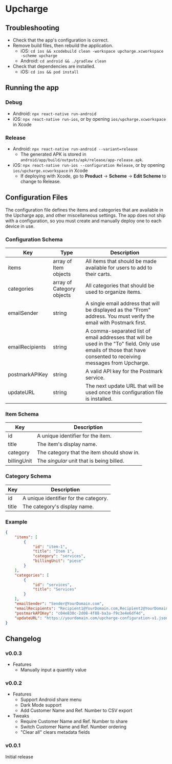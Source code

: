 # Upcharge

## Troubleshooting

- Check that the app's configuration is correct.
- Remove build files, then rebuild the application.
   - iOS: `cd ios && xcodebuild clean -workspace upcharge.xcworkspace -scheme upcharge`
   - Android: `cd android && ./gradlew clean`
- Check that dependencies are installed.
   - iOS: `cd ios && pod install`

## Running the app

### Debug

- Android: `npx react-native run-android`
- iOS: `npx react-native run-ios`, or by opening `ios/upcharge.xcworkspace` in Xcode

### Release

- Android: `npx react-native run-android --variant=release`
   - The generated APK is stored in `android/app/build/outputs/apk/release/app-release.apk`.
- iOS: `npx react-native run-ios --configuration Release`, or by opening `ios/upcharge.xcworkspace` in Xcode
   - If deploying with Xcode, go to **Product** → **Scheme** → **Edit Scheme** to change to Release.

## Configuration Files

The configuration file defines the items and categories that are available in the Upcharge app, and other miscellaneous settings. The app does not ship with a configuration, so you must create and manually deploy one to each device in use.

### Configuration Schema

| **Key**         | **Type**                  | **Description**                                                                                                                                                  |
| --------------- | ------------------------- | ---------------------------------------------------------------------------------------------------------------------------------------------------------------- |
| items           | array of Item objects     | All items that should be made available for users to add to their carts.                                                                                         |
| categories      | array of Category objects | All categories that should be used to organize items.                                                                                                            |
| emailSender     | string                    | A single email address that will be displayed as the "From" address. You must verify the email with Postmark first.                                              |
| emailRecipients | string                    | A comma-separated list of email addresses that will be used in the "To" field. Only use emails of those that have consented to receiving messages from Upcharge. |
| postmarkAPIKey  | string                    | A valid API key for the Postmark service.                                                                                                                        |
| updateURL       | string                    | The next update URL that will be used once this configuration file is installed.                                                                                 |

### Item Schema

| **Key**     | **Description**                            |
| ----------- | ------------------------------------------ |
| id          | A unique identifier for the item.          |
| title       | The item's display name.                   |
| category    | The category that the item should show in. |
| billingUnit | The *singular* unit that is being billed.  |

### Category Schema

| Key   | Description                           |
| ----- | ------------------------------------- |
| id    | A unique identifier for the category. |
| title | The category's display name.          |

### Example

```json
{
    "items": [
        {
            "id": "item-1",
            "title": "Item 1",
            "category": "services",
            "billingUnit": "piece"
        }
    ],
    "categories": [
        {
            "id": "services",
            "title": "Services"
        }
    ],
    "emailSender": "Sender@YourDomain.com",
    "emailRecipients": "Recipient1@YourDomain.com,Recipient2@YourDomain.com",
    "postmarkAPIKey": "c04e830c-2d08-4f88-ba3a-f9c3e4e6df4d",
    "updateURL": "https://yourdomain.com/upcharge-configuration-v1.json"
}
```

## Changelog

### v0.0.3

- Features
   - Manually input a quantity value

### v0.0.2

- Features
   - Support Android share menu
   - Dark Mode support
   - Add Customer Name and Ref. Number to CSV export
- Tweaks
   - Require Customer Name and Ref. Number to share
   - Switch Customer Name and Ref. Number ordering
   - "Clear all" clears metadata fields

### v0.0.1

Initial release

